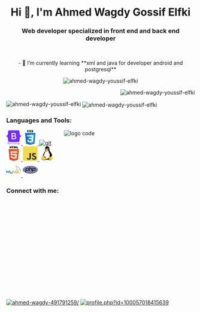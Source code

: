 <h1 align="center">Hi 👋, I'm Ahmed Wagdy Gossif Elfki</h1>
<h3 align="center">Web developer specialized in front end and back end developer</h3> <br>
<p align="center">- 🌱 I’m currently learning **xml and java for developer android and postgresql** </p>
<p align="center" ><img  src="https://github-readme-streak-stats.herokuapp.com/?user=ahmed-wagdy-youssif-elfki&" alt="ahmed-wagdy-youssif-elfki" /></p>
<p align="right"> <img src="https://komarev.com/ghpvc/?username=ahmed-wagdy-youssif-elfki&label=Profile%20views&color=0e75b6&style=flat" alt="ahmed-wagdy-youssif-elfki" /> </p>
<p><img align="left" src="https://github-readme-stats.vercel.app/api/top-langs?username=ahmed-wagdy-youssif-elfki&show_icons=true&locale=en&layout=compact" alt="ahmed-wagdy-youssif-elfki" /></p>

<p>&nbsp;<img align="center" src="https://github-readme-stats.vercel.app/api?username=ahmed-wagdy-youssif-elfki&show_icons=true&locale=en" alt="ahmed-wagdy-youssif-elfki" /></p>


<h3 align="left">Languages and Tools:</h3>
<img align='right' width='350px' height='450px' src="https://user-images.githubusercontent.com/63050133/156676671-d5b2e362-97d4-4404-9447-dd71ddfea82f.gif" alt='logo code'>

<p align="left"> <a href="https://getbootstrap.com" target="_blank" rel="noreferrer"> <img src="https://raw.githubusercontent.com/devicons/devicon/master/icons/bootstrap/bootstrap-plain-wordmark.svg" alt="bootstrap" width="40" height="40"/> </a> <a href="https://www.w3schools.com/css/" target="_blank" rel="noreferrer"> <img src="https://raw.githubusercontent.com/devicons/devicon/master/icons/css3/css3-original-wordmark.svg" alt="css3" width="40" height="40"/> </a> <a href="https://git-scm.com/" target="_blank" rel="noreferrer"> <img src="https://www.vectorlogo.zone/logos/git-scm/git-scm-icon.svg" alt="git" width="40" height="40"/> </a> <a href="https://www.w3.org/html/" target="_blank" rel="noreferrer"> <img src="https://raw.githubusercontent.com/devicons/devicon/master/icons/html5/html5-original-wordmark.svg" alt="html5" width="40" height="40"/> </a> <a href="https://developer.mozilla.org/en-US/docs/Web/JavaScript" target="_blank" rel="noreferrer"> <img src="https://raw.githubusercontent.com/devicons/devicon/master/icons/javascript/javascript-original.svg" alt="javascript" width="40" height="40"/> </a> <a href="https://www.linux.org/" target="_blank" rel="noreferrer"> <img src="https://raw.githubusercontent.com/devicons/devicon/master/icons/linux/linux-original.svg" alt="linux" width="40" height="40"/> </a> <a href="https://www.mysql.com/" target="_blank" rel="noreferrer"> <img src="https://raw.githubusercontent.com/devicons/devicon/master/icons/mysql/mysql-original-wordmark.svg" alt="mysql" width="40" height="40"/> </a> <a href="https://www.php.net" target="_blank" rel="noreferrer"> <img src="https://raw.githubusercontent.com/devicons/devicon/master/icons/php/php-original.svg" alt="php" width="40" height="40"/> </a> </p>
<h3 align="left">Connect with me:</h3>
<p align="left">
<a href="https://linkedin.com/in/ahmed-wagdy-491791259/" target="blank"><img align="center" src="https://raw.githubusercontent.com/rahuldkjain/github-profile-readme-generator/master/src/images/icons/Social/linked-in-alt.svg" alt="ahmed-wagdy-491791259/" height="30" width="40" /></a>
<a href="https://fb.com/profile.php?id=100057018415639" target="blank"><img align="center" src="https://raw.githubusercontent.com/rahuldkjain/github-profile-readme-generator/master/src/images/icons/Social/facebook.svg" alt="profile.php?id=100057018415639" height="30" width="40" /></a>
</p>
